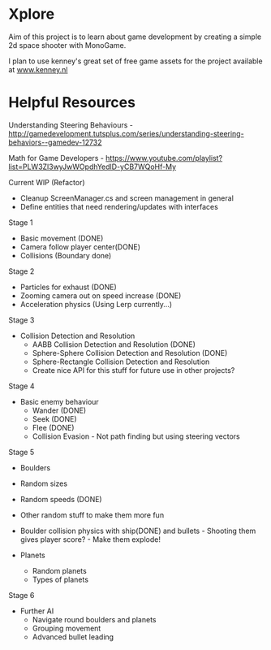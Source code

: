 # Xplore

Aim of this project is to learn about game development by creating a simple 2d space shooter with MonoGame.

I plan to use kenney's great set of free game assets for the project available at www.kenney.nl

# Helpful Resources
Understanding Steering Behaviours -
  http://gamedevelopment.tutsplus.com/series/understanding-steering-behaviors--gamedev-12732

  Math for Game Developers -
  https://www.youtube.com/playlist?list=PLW3Zl3wyJwWOpdhYedlD-yCB7WQoHf-My

Current WIP (Refactor)
  - Cleanup ScreenManager.cs and screen management in general
  - Define entities that need rendering/updates with interfaces

Stage 1
  - Basic movement (DONE)
  - Camera follow player center(DONE)
  - Collisions (Boundary done)
  
Stage 2
  - Particles for exhaust (DONE)
  - Zooming camera out on speed increase (DONE)
  - Acceleration physics (Using Lerp currently...)

Stage 3
  - Collision Detection and Resolution
    - AABB Collision Detection and Resolution (DONE)
    - Sphere-Sphere Collision Detection and Resolution (DONE)
    - Sphere-Rectangle Collision Detection and Resolution
    - Create nice API for this stuff for future use in other projects?

Stage 4
  - Basic enemy behaviour
    - Wander (DONE)
    - Seek (DONE)
    - Flee (DONE)
    - Collision Evasion - Not path finding but using steering vectors
  
Stage 5
  - Boulders
   - Random sizes
   - Random speeds (DONE)
   - Other random stuff to make them more fun
   - Boulder collision physics with ship(DONE) and bullets
    - Shooting them gives player score?
    - Make them explode!
    
  - Planets
    - Random planets
    - Types of planets

Stage 6
  - Further AI
    - Navigate round boulders and planets
    - Grouping movement
    - Advanced bullet leading
